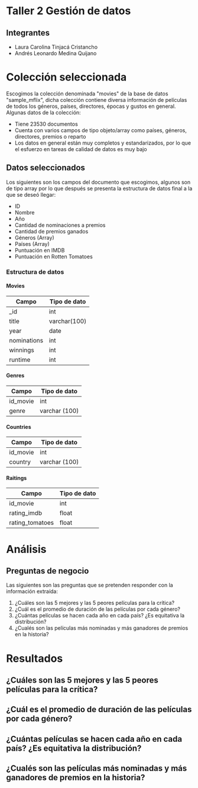 # Taller 2 Gestión de datos
## Integrantes
- Laura Carolina Tinjacá Cristancho
- Andrés Leonardo Medina Quijano
# Colección seleccionada
Escogimos la colección denominada "movies" de la base de datos "sample_mflix", dicha colección contiene diversa información de películas de todos los géneros, países, directores, épocas y gustos en general.
Algunas datos de la colección:
- Tiene 23530 documentos
- Cuenta con varios campos de tipo objeto/array como países, géneros, directores, premios o reparto
- Los datos en general están muy completos y estandarizados, por lo que el esfuerzo en tareas de calidad de datos es muy bajo

## Datos seleccionados

Los siguientes son los campos del documento que escogimos, algunos son de tipo array por lo que después se presenta la estructura de datos final a la que se deseó llegar:
- ID
- Nombre 
- Año
- Cantidad de nominaciones a premios
- Cantidad de premios ganados
- Géneros (Array)
- Países (Array)
- Puntuación en IMDB
- Puntuación en Rotten Tomatoes

### Estructura de datos

#### Movies 

| Campo       | Tipo de dato |
| ----------- | ------------ |
| _id        | int          |
| title       | varchar(100) |
| year        | date         |
| nominations | int          |
| winnings    | int          |
| runtime     | int          |

#### Genres

| Campo     | Tipo de dato  |
| --------- | ------------- |
| id_movie  | int           |
| genre     | varchar (100) |

#### Countries

| Campo     | Tipo de dato  |
| --------- | ------------- |
| id_movie | int            |
| country   | varchar (100) |

#### Raitings

| Campo            | Tipo de dato |
| ---------------- | ------------ |
| id_movie        | int           |
| rating_imdb     | float         |
| rating_tomatoes | float         |

# Análisis

## Preguntas de negocio

Las siguientes son las preguntas que se pretenden responder con la información extraída:
1. ¿Cuáles son las 5 mejores y las 5 peores películas para la crítica?
2. ¿Cuál es el promedio de duración de las películas por cada género?
3. ¿Cuántas películas se hacen cada año en cada país? ¿Es equitativa la distribución?
4. ¿Cualés son las películas más nominadas y más ganadores de premios en la historia?

# Resultados

## ¿Cuáles son las 5 mejores y las 5 peores películas para la crítica?
## ¿Cuál es el promedio de duración de las películas por cada género?
## ¿Cuántas películas se hacen cada año en cada país? ¿Es equitativa la distribución?
## ¿Cualés son las películas más nominadas y más ganadores de premios en la historia?